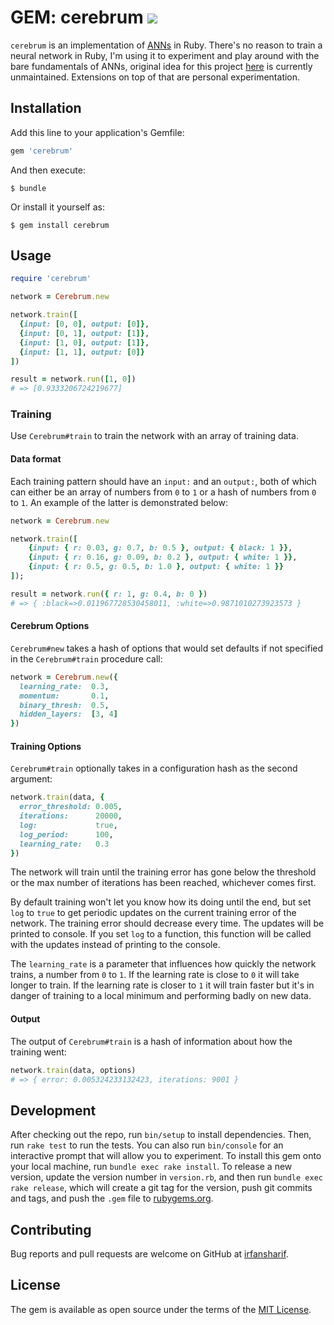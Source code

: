 # GEM: cerebrum ![](https://travis-ci.org/irfansharif/cerebrum.svg?branch=master)

`cerebrum` is an implementation of
[ANNs](https://en.wikipedia.org/wiki/Artificial_neural_networ://en.wikipedia.org/wiki/Artificial_neural_network)
in Ruby.  There's no reason to train a neural network in Ruby, I'm using it to
experiment and play around with the bare fundamentals of ANNs, original idea
for this project [here](https://github.com/harthur/brain) is currently
unmaintained. Extensions on top of that are personal experimentation.

## Installation

Add this line to your application's Gemfile:

```ruby
gem 'cerebrum'
```

And then execute:

    $ bundle

Or install it yourself as:

    $ gem install cerebrum

## Usage

```ruby
require 'cerebrum'

network = Cerebrum.new

network.train([
  {input: [0, 0], output: [0]},
  {input: [0, 1], output: [1]},
  {input: [1, 0], output: [1]},
  {input: [1, 1], output: [0]}
])

result = network.run([1, 0])
# => [0.9333206724219677]

```

### Training

Use `Cerebrum#train` to train the network with an array of training data.

#### Data format

Each training pattern should have an `input:` and an `output:`, both of which
can either be an array of numbers from `0` to `1` or a hash of numbers from `0`
to `1`. An example of the latter is demonstrated below:

```ruby
network = Cerebrum.new

network.train([
    {input: { r: 0.03, g: 0.7, b: 0.5 }, output: { black: 1 }},
    {input: { r: 0.16, g: 0.09, b: 0.2 }, output: { white: 1 }},
    {input: { r: 0.5, g: 0.5, b: 1.0 }, output: { white: 1 }}
]);

result = network.run({ r: 1, g: 0.4, b: 0 })
# => { :black=>0.011967728530458011, :white=>0.9871010273923573 }
```

#### Cerebrum Options

`Cerebrum#new` takes a hash of options that would set defaults if not specified in the `Cerebrum#train` procedure call:

```ruby
network = Cerebrum.new({
  learning_rate:  0.3,
  momentum:       0.1,
  binary_thresh:  0.5,
  hidden_layers:  [3, 4]
})
```

#### Training Options

`Cerebrum#train` optionally takes in a configuration hash as the second argument:

```ruby
network.train(data, {
  error_threshold: 0.005,
  iterations:      20000,
  log:             true,
  log_period:      100,
  learning_rate:   0.3
})
```

The network will train until the training error has gone below the threshold or
the max number of iterations has been reached, whichever comes first.

By default training won't let you know how its doing until the end, but set `log`
to `true` to get periodic updates on the current training error of the network.
The training error should decrease every time. The updates will be printed to
console. If you set `log` to a function, this function will be called with the
updates instead of printing to the console.

The `learning_rate` is a parameter that influences how quickly the network
trains, a number from `0` to `1`. If the learning rate is close to `0` it will
take longer to train. If the learning rate is closer to `1` it will train faster
but it's in danger of training to a local minimum and performing badly on new
data.

#### Output

The output of `Cerebrum#train` is a hash of information about how the training went:

```ruby
network.train(data, options)
# => { error: 0.005324233132423, iterations: 9001 }
```
## Development

After checking out the repo, run `bin/setup` to install dependencies. Then, run
`rake test` to run the tests. You can also run `bin/console` for an interactive
prompt that will allow you to experiment.  To install this gem onto your local
machine, run `bundle exec rake install`. To release a new version, update the
version number in `version.rb`, and then run `bundle exec rake release`, which
will create a git tag for the version, push git commits and tags, and push the
`.gem` file to [rubygems.org](https://rubygems.org).

## Contributing

Bug reports and pull requests are welcome on GitHub at [irfansharif](https://github.com/irfansharif/cerebrum).


## License

The gem is available as open source under the terms of the [MIT License](http://opensource.org/licenses/MIT).


